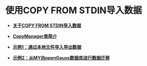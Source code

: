 # 使用COPY FROM STDIN导入数据

-   **[关于COPY FROM STDIN导入数据](关于COPY-FROM-STDIN导入数据.md)**

-   **[CopyManager类简介](CopyManager类简介.md)**

-   **[示例1：通过本地文件导入导出数据](示例1-通过本地文件导入导出数据.md)**

-   **[示例2：从MY向openGauss数据库进行数据迁移](示例2-从MY向openGauss数据库进行数据迁移.md)**
